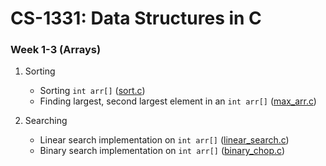 # CS-1331: Data Structures in C

### Week 1-3 (Arrays)

1. Sorting
   * Sorting `int arr[]` ([sort.c](sort.c))
   * Finding largest, second largest element in an `int arr[]` ([max_arr.c](max_arr.c))

2. Searching
   * Linear search implementation on `int arr[]` ([linear_search.c](linear_search.c))
   * Binary search implementation on `int arr[]` ([binary_chop.c](binary_chop.c))